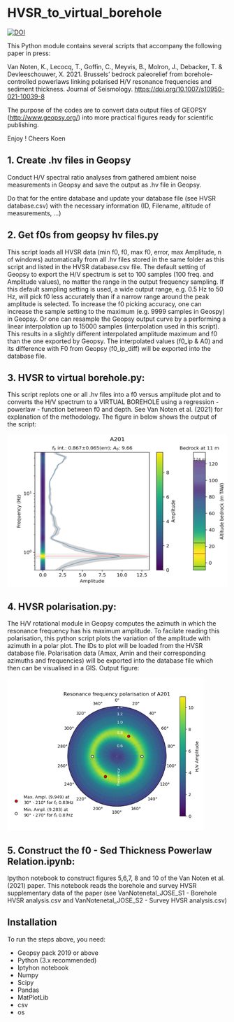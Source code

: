 # HVSR_to_virtual_borehole
<a href="https://doi.org/10.5281/zenodo.4276310"><img src="https://zenodo.org/badge/DOI/10.5281/zenodo.4276310.svg" alt="DOI"></a>

This Python module contains several scripts that accompany the following paper in press:

Van Noten, K., Lecocq, T., Goffin, C., Meyvis, B., Molron, J., Debacker, T. & Devleeschouwer, X. 2021. Brussels’ bedrock paleorelief from borehole-controlled powerlaws linking polarised H/V resonance frequencies and sediment thickness. Journal of Seismology. https://doi.org/10.1007/s10950-021-10039-8

The purpose of the codes are to convert data output files of GEOPSY (http://www.geopsy.org/) into more practical figures ready for scientific publishing. 

Enjoy !
Cheers
Koen

## 1. Create .hv files in Geopsy
Conduct H/V spectral ratio analyses from gathered ambient noise measurements in Geopsy and save the output as .hv file in Geopsy.

Do that for the entire database and update your database file (see HVSR database.csv) with the necessary information (ID, Filename, altitude of measurements, ...)

## 2. Get f0s from geopsy hv files.py
This script loads all HVSR data (min f0, f0, max f0, error, max Amplitude, n of windows) automatically from all .hv files stored in the same folder as this script and listed in the HVSR database.csv file. The default setting of Geopsy to export the H/V spectrum is set to 100 samples (100 freq. and Amplitude values), no matter the range in the output frequency sampling. If this default sampling setting is used, a wide output range, e.g. 0.5 Hz to 50 Hz, will pick f0 less accurately than if a narrow range around the peak amplitude is selected. To increase the f0 picking accuracy, one can increase the sample setting to the maximum (e.g. 9999 samples in Geospy) in Geopsy. Or one can resample the Geopsy output curve by a performing a linear interpolation up to 15000 samples (interpolation used in this script). This results in a slightly different interpolated amplitude maximum and f0 than the one exported by Geopsy. The interpolated values (f0_ip & A0) and its difference with F0 from Geopsy (f0_ip_diff) will be exported into the database file.

## 3. HVSR to virtual borehole.py: 
This script replots one or all .hv files into a f0 versus amplitude plot and to converts the H/V spectrum to a VIRTUAL BOREHOLE using a regression - powerlaw - function between f0 and depth. See Van Noten et al. (2021) for explanation of the methodology. The figure in below shows the output of the script:

<img src="https://github.com/KoenVanNoten/HVSR_to_virtual_borehole/blob/master/A201.png" width="550" height="350" />

## 4. HVSR polarisation.py:
The H/V rotational module in Geopsy computes the azimuth in which the resonance frequency has his maximum amplitude. To facilate reading this polarisation, this python script plots the variation of the amplitude with azimuth in a polar plot. The IDs to plot will be loaded from the HVSR database file. Polarisation data (Amax, Amin and their corresponding azimuths and frequencies) will be exported into the database file which then can be visualised in a GIS. Output figure:

<img src="https://github.com/KoenVanNoten/HVSR_to_virtual_borehole/blob/master/A201_polarisation.png" width="450" height="350" />

## 5. Construct the f0 - Sed Thickness Powerlaw Relation.ipynb:
Ipython notebook to construct figures 5,6,7, 8 and 10 of the Van Noten et al. (2021) paper. This notebook reads the borehole and survey HVSR supplementary data of the paper (see 
VanNotenetal_JOSE_S1 - Borehole HVSR analysis.csv and VanNotenetal_JOSE_S2 - Survey HVSR analysis.csv)

## Installation
To run the steps above, you need:
- Geopsy pack 2019 or above
- Python (3.x recommended)
- Iptyhon notebook
- Numpy
- Scipy
- Pandas
- MatPlotLib
- csv
- os
